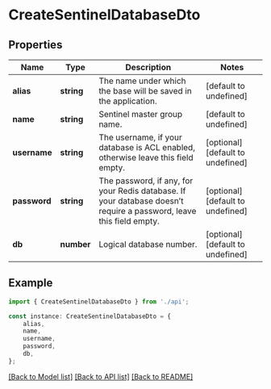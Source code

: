 # CreateSentinelDatabaseDto


## Properties

Name | Type | Description | Notes
------------ | ------------- | ------------- | -------------
**alias** | **string** | The name under which the base will be saved in the application. | [default to undefined]
**name** | **string** | Sentinel master group name. | [default to undefined]
**username** | **string** | The username, if your database is ACL enabled, otherwise leave this field empty. | [optional] [default to undefined]
**password** | **string** | The password, if any, for your Redis database. If your database doesn’t require a password, leave this field empty. | [optional] [default to undefined]
**db** | **number** | Logical database number. | [optional] [default to undefined]

## Example

```typescript
import { CreateSentinelDatabaseDto } from './api';

const instance: CreateSentinelDatabaseDto = {
    alias,
    name,
    username,
    password,
    db,
};
```

[[Back to Model list]](../README.md#documentation-for-models) [[Back to API list]](../README.md#documentation-for-api-endpoints) [[Back to README]](../README.md)
